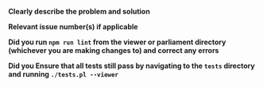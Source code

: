 <!-- Provide a clear and descriptive title -->

**Clearly describe the problem and solution**

**Relevant issue number(s) if applicable**

**Did you run `npm run lint` from the viewer or parliament directory (whichever you are making changes to) and correct any errors**

**Did you Ensure that all tests still pass by navigating to the `tests` directory and running `./tests.pl --viewer`**
